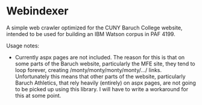# Webindexer
A simple web crawler optimized for the CUNY Baruch College website, intended to be used for building an IBM Watson corpus in PAF 4199.

Usage notes:
* Currently aspx pages are not included. The reason for this is that on some parts of the Baruch website, particularly the MFE site, they tend to loop forever, creating /monty/monty/monty/monty/.../ links. Unfortunately this means that other parts of the website, particularly Baruch Athletics, that rely heavily (entirely) on aspx pages, are not going to be picked up using this library. I will have to write a workaround for this at some point.
